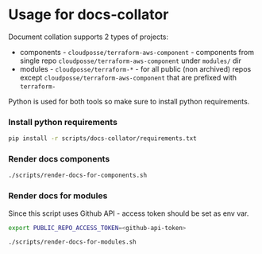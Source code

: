 # Usage for docs-collator

Document collation supports 2 types of projects:
- components - `cloudposse/terraform-aws-component` - components from single repo `cloudposse/terraform-aws-component` under `modules/` dir 
- modules - `cloudposse/terraform-*` - for all public (non archived) repos except `cloudposse/terraform-aws-component` that are prefixed with `terraform-`

Python is used for both tools so make sure to install python requirements.

### Install python requirements

```bash
pip install -r scripts/docs-collator/requirements.txt
```

### Render docs components

```bash
./scripts/render-docs-for-components.sh
```

### Render docs for modules

Since this script uses Github API - access token should be set as env var.

```bash
export PUBLIC_REPO_ACCESS_TOKEN=<github-api-token>

./scripts/render-docs-for-modules.sh
```
